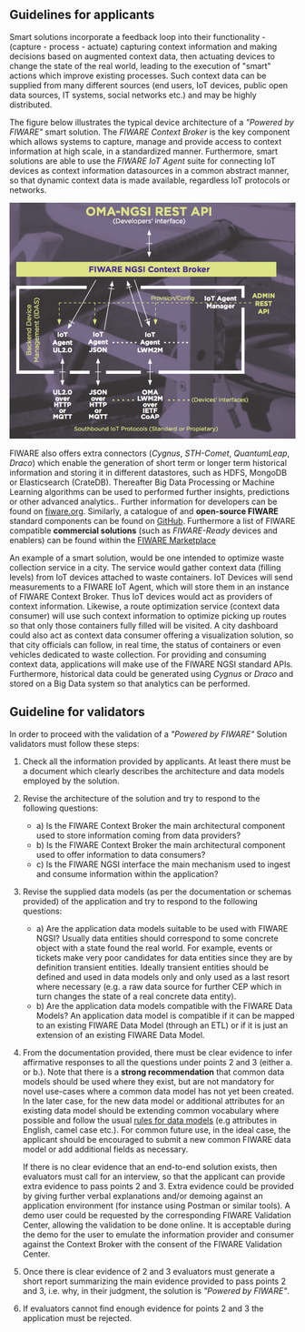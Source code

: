 ## Guidelines for applicants

Smart solutions incorporate a feedback loop into their functionality - (capture - process - actuate) capturing context
information and making decisions based on augmented context data, then actuating devices to change the state of the real
world, leading to the execution of "smart" actions which improve existing processes. Such context data can be supplied
from many different sources (end users, IoT devices, public open data sources, IT systems, social networks etc.) and may
be highly distributed.

The figure below illustrates the typical device architecture of a _"Powered by FIWARE"_ smart solution. The _FIWARE
Context Broker_ is the key component which allows systems to capture, manage and provide access to context information
at high scale, in a standardized manner. Furthermore, smart solutions are able to use the _FIWARE IoT Agent_ suite for
connecting IoT devices as context information datasources in a common abstract manner, so that dynamic context data is
made available, regardless IoT protocols or networks.

![](../img/agents.png)

FIWARE also offers extra connectors (_Cygnus_, _STH-Comet_, _QuantumLeap_, _Draco_) which enable the generation of short
term or longer term historical information and storing it in different datastores, such as HDFS, MongoDB or
Elasticsearch (CrateDB). Thereafter Big Data Processing or Machine Learning algorithms can be used to performed further
insights, predictions or other advanced analytics.. Further information for developers can be found on
[fiware.org](https://www.fiware.org/developers). Similarly, a catalogue of and **open-source FIWARE** standard
components can be found on [GitHub](https://github.com/FIWARE/catalogue). Furthermore a list of FIWARE compatible
**commercial solutions** (such as _FIWARE-Ready_ devices and enablers) can be found within the
[FIWARE Marketplace](https://marketplace.fiware.org)

An example of a smart solution, would be one intended to optimize waste collection service in a city. The service would
gather context data (filling levels) from IoT devices attached to waste containers. IoT Devices will send measurements
to a FIWARE IoT Agent, which will store them in an instance of FIWARE Context Broker. Thus IoT devices would act as
providers of context information. Likewise, a route optimization service (context data consumer) will use such context
information to optimize picking up routes so that only those containers fully filled will be visited. A city dashboard
could also act as context data consumer offering a visualization solution, so that city officials can follow, in real
time, the status of containers or even vehicles dedicated to waste collection. For providing and consuming context data,
applications will make use of the FIWARE NGSI standard APIs. Furthermore, historical data could be generated
using _Cygnus_ or _Draco_ and stored on a Big Data system so that analytics can be performed.

## Guideline for validators

In order to proceed with the validation of a _"Powered by FIWARE"_ Solution validators must follow these steps:

1. Check all the information provided by applicants. At least there must be a document which clearly describes the
   architecture and data models employed by the solution.

2. Revise the architecture of the solution and try to respond to the following questions:

    - a) Is the FIWARE Context Broker the main architectural component used to store information coming from data
      providers?
    - b) Is the FIWARE Context Broker the main architectural component used to offer information to data consumers?
    - c) Is the FIWARE NGSI interface the main mechanism used to ingest and consume information within the application?

3. Revise the supplied data models (as per the documentation or schemas provided) of the application and try to respond
   to the following questions:

    - a) Are the application data models suitable to be used with FIWARE NGSI? Usually data entities should correspond
      to some concrete object with a state found the real world. For example, events or tickets make very poor
      candidates for data entities since they are by definition transient entities. Ideally transient entities should be
      defined and used in data models only and only used as a last resort where necessary (e.g. a raw data source for
      further CEP which in turn changes the state of a real concrete data entity).
    - b) Are the application data models compatible with the FIWARE Data Models? An application data model is compatible
      if it can be mapped to an existing FIWARE Data Model (through an ETL) or if it is just an extension of an existing
      FIWARE Data Model.

4. From the documentation provided, there must be clear evidence to infer affirmative responses to all the questions
   under points 2 and 3 (either a. or b.). Note that there is a **strong recommendation** that common data models should
   be used where they exist, but are not mandatory for novel use-cases where a common data model has not yet been
   created. In the later case, for the new data model or additional attributes for an existing data model should be
   extending common vocabulary where possible and follow the usual
   [rules for data models](https://fiware-datamodels.readthedocs.io/en/latest/guidelines/index.html) (e.g attributes in
   English, camel case etc.). For common future use, in the ideal case, the applicant should be encouraged to submit a
   new common FIWARE data model or add additional fields as necessary.

    If there is no clear evidence that an end-to-end solution exists, then evaluators must call for an interview, so
    that the applicant can provide extra evidence to pass points 2 and 3. Extra evidence could be provided by giving
    further verbal explanations and/or demoing against an application environment (for instance using Postman or similar
    tools). A demo user could be requested by the corresponding FIWARE Validation Center, allowing the validation to be
    done online. It is acceptable during the demo for the user to emulate the information provider and consumer against
    the Context Broker with the consent of the FIWARE Validation Center.

5. Once there is clear evidence of 2 and 3 evaluators must generate a short report summarizing the main evidence
   provided to pass points 2 and 3, i.e. why, in their judgment, the solution is _"Powered by FIWARE"_.

6. If evaluators cannot find enough evidence for points 2 and 3 the application must be rejected.

